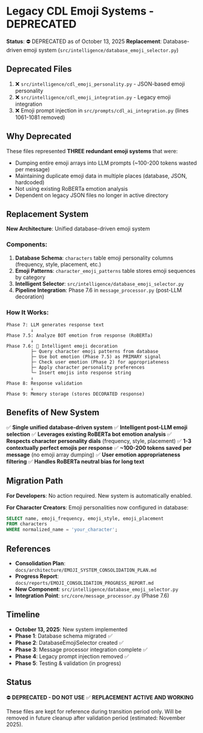 # Legacy CDL Emoji Systems - DEPRECATED

**Status**: ⛔ DEPRECATED as of October 13, 2025
**Replacement**: Database-driven emoji system (`src/intelligence/database_emoji_selector.py`)

## Deprecated Files

1. ❌ `src/intelligence/cdl_emoji_personality.py` - JSON-based emoji personality
2. ❌ `src/intelligence/cdl_emoji_integration.py` - Legacy emoji integration
3. ❌ Emoji prompt injection in `src/prompts/cdl_ai_integration.py` (lines 1061-1081 removed)

## Why Deprecated

These files represented **THREE redundant emoji systems** that were:
- Dumping entire emoji arrays into LLM prompts (~100-200 tokens wasted per message)
- Maintaining duplicate emoji data in multiple places (database, JSON, hardcoded)
- Not using existing RoBERTa emotion analysis
- Dependent on legacy JSON files no longer in active directory

## Replacement System

**New Architecture**: Unified database-driven emoji system

### Components:
1. **Database Schema**: `characters` table emoji personality columns (frequency, style, placement, etc.)
2. **Emoji Patterns**: `character_emoji_patterns` table stores emoji sequences by category
3. **Intelligent Selector**: `src/intelligence/database_emoji_selector.py`
4. **Pipeline Integration**: Phase 7.6 in `message_processor.py` (post-LLM decoration)

### How It Works:
```
Phase 7: LLM generates response text
         ↓
Phase 7.5: Analyze BOT emotion from response (RoBERTa)
         ↓
Phase 7.6: 🎯 Intelligent emoji decoration
         ├─ Query character emoji patterns from database
         ├─ Use bot emotion (Phase 7.5) as PRIMARY signal
         ├─ Check user emotion (Phase 2) for appropriateness
         ├─ Apply character personality preferences
         └─ Insert emojis into response string
         ↓
Phase 8: Response validation
         ↓
Phase 9: Memory storage (stores DECORATED response)
```

## Benefits of New System

✅ **Single unified database-driven system**
✅ **Intelligent post-LLM emoji selection**
✅ **Leverages existing RoBERTa bot emotion analysis**
✅ **Respects character personality dials** (frequency, style, placement)
✅ **1-3 contextually perfect emojis per response**
✅ **~100-200 tokens saved per message** (no emoji array dumping)
✅ **User emotion appropriateness filtering**
✅ **Handles RoBERTa neutral bias for long text**

## Migration Path

**For Developers**: No action required. New system is automatically enabled.

**For Character Creators**: Emoji personalities now configured in database:
```sql
SELECT name, emoji_frequency, emoji_style, emoji_placement 
FROM characters 
WHERE normalized_name = 'your_character';
```

## References

- **Consolidation Plan**: `docs/architecture/EMOJI_SYSTEM_CONSOLIDATION_PLAN.md`
- **Progress Report**: `docs/reports/EMOJI_CONSOLIDATION_PROGRESS_REPORT.md`
- **New Component**: `src/intelligence/database_emoji_selector.py`
- **Integration Point**: `src/core/message_processor.py` (Phase 7.6)

## Timeline

- **October 13, 2025**: New system implemented
- **Phase 1**: Database schema migrated ✅
- **Phase 2**: DatabaseEmojiSelector created ✅
- **Phase 3**: Message processor integration complete ✅
- **Phase 4**: Legacy prompt injection removed ✅
- **Phase 5**: Testing & validation (in progress)

## Status

⛔ **DEPRECATED - DO NOT USE**
✅ **REPLACEMENT ACTIVE AND WORKING**

These files are kept for reference during transition period only.
Will be removed in future cleanup after validation period (estimated: November 2025).
